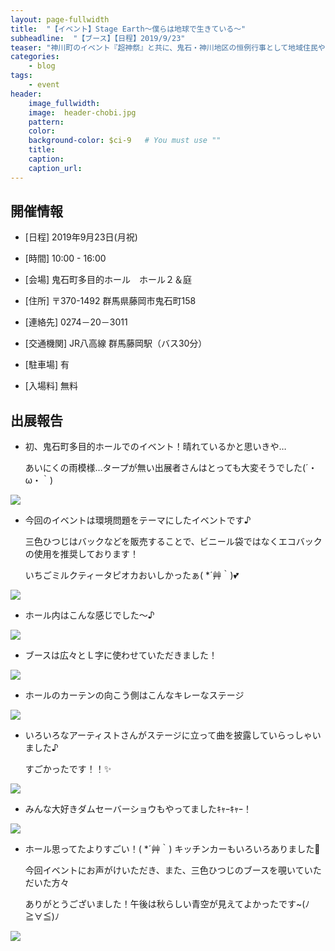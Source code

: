 ```yaml
---
layout: page-fullwidth
title:  "【イベント】Stage Earth～僕らは地球で生きている～"
subheadline:  "【ブース】【日程】2019/9/23"
teaser: "神川町のイベント『超神祭』と共に、鬼石・神川地区の恒例行事として地域住民や他県各方面に周知して頂けるようなイベントとなってます♪"
categories:
    - blog
tags:
    - event
header:
    image_fullwidth:
    image:  header-chobi.jpg
    pattern:
    color:
    background-color: $ci-9   # You must use ""
    title:
    caption: 
    caption_url: 
---
```


## 開催情報


* [日程] 2019年9月23日(月祝)

* [時間] 10:00 - 16:00

* [会場] 鬼石町多目的ホール　ホール２＆庭

* [住所] 〒370-1492 群馬県藤岡市鬼石町158

* [連絡先] 0274－20－3011

* [交通機関] JR八高線 群馬藤岡駅（バス30分）

* [駐車場] 有

* [入場料] 無料

## 出展報告

* 初、鬼石町多目的ホールでのイベント！晴れているかと思いきや…

  あいにくの雨模様…タープが無い出展者さんはとっても大変そうでした(´・ω・｀)

<img src="https://www.instagram.com/p/B3gJ8utnVog/media?size=l" style="">

* 今回のイベントは環境問題をテーマにしたイベントです♪

  三色ひつじはバックなどを販売することで、ビニール袋ではなくエコバックの使用を推奨しております！

  いちごミルクティータピオカおいしかったぁ( *´艸｀)💕
  
<img src="https://www.instagram.com/p/B3gJdqQn9t5/media?size=l" style="">

* ホール内はこんな感じでした～♪

<img src="https://www.instagram.com/p/B3gJzZFnmNK/media?size=l" style="">

* ブースは広々とＬ字に使わせていただきました！

<img src="https://www.instagram.com/p/B3gKAoeHupi/media?size=l" style="">

* ホールのカーテンの向こう側はこんなキレーなステージ

<img src="https://www.instagram.com/p/B3gJ6AcHpBz/media?size=l" style="">

* いろいろなアーティストさんがステージに立って曲を披露していらっしゃいました♪

  すごかったです！！✨

<img src="https://www.instagram.com/p/B3gLUN3nbld/media?size=l" style="">

* みんな大好きダムセーバーショウもやってましたｷｬｰｷｬｰ！

<img src="https://www.instagram.com/p/B3gLdz2nrL0/media?size=l" style="">

* ホール思ってたよりすごい！( *´艸｀) キッチンカーもいろいろありました🎵

  今回イベントにお声がけいただき、また、三色ひつじのブースを覗いていただいた方々
  
  ありがとうございました！午後は秋らしい青空が見えてよかったです~(ﾉ≧∀≦)ﾉ

<img src="https://www.instagram.com/p/B3gJayOHjJu/media?size=l" style="">

